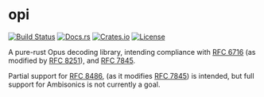 # opi

[![Build Status](https://travis-ci.com/nuew/opi.svg?branch=master)][travis]
[![Docs.rs](https://docs.rs/opi/badge.svg)][docs]
[![Crates.io](https://img.shields.io/crates/v/opi.svg)][cargo]
[![License](https://img.shields.io/github/license/nuew/opi.svg)][license]

A pure-rust Opus decoding library, intending compliance with [RFC 6716]
\(as modified by [RFC 8251]), and [RFC 7845].

Partial support for [RFC 8486], (as it modifies [RFC 7845]) is intended, but
full support for Ambisonics is not currently a goal.

[travis]: https://travis-ci.com/nuew/opi
[docs]: https://docs.rs/opi/
[cargo]: https://crates.io/crates/opi/
[license]: https://github.com/nuew/opi/blob/master/LICENSE
[RFC 6716]: https://tools.ietf.org/html/rfc6716
[RFC 7845]: https://tools.ietf.org/html/rfc7845
[RFC 8251]: https://tools.ietf.org/html/rfc8251
[RFC 8486]: https://tools.ietf.org/html/rfc8486
